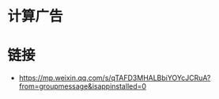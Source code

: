# 计算广告

# 链接

- https://mp.weixin.qq.com/s/qTAFD3MHALBbiYOYcJCRuA?from=groupmessage&isappinstalled=0